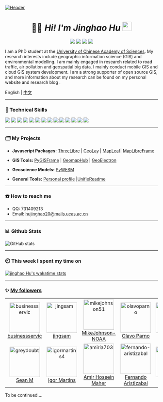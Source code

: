 [![Header](https://sdasddas.oss-cn-hangzhou.aliyuncs.com/keyan/202304080529901.gif "Header")](https://github.com/hujinghaoabcd)

<!-- [![waylon walker header](https://raw.githubusercontent.com/WaylonWalker/WaylonWalker/main/icon/gh-bannner-light.png)](https://waylonwalker.com) -->
<!-- ![](https://sdasddas.oss-cn-hangzhou.aliyuncs.com/keyan/202304080231585.png) -->

<!-- <a href="https://calendly.com/anmol098/30min" target="_blank"><img width="498" alt="meet_link" src="https://user-images.githubusercontent.com/15426564/144297439-f530f383-e73e-41e0-9914-a9b7d3f432e5.png"></a> -->


<!-- 
![Lines of code](https://img.shields.io/badge/From%20Hello%20World%20I%27ve%20Written-4.7%20million%20lines%20of%20code-blue)

[![Twitter Follow](https://img.shields.io/twitter/follow/misteranmol?label=Follow)](https://twitter.com/intent/follow?screen_name=misteranmol)
[![Linkedin: anmol](https://img.shields.io/badge/-anmol-blue?style=flat-square&logo=Linkedin&logoColor=white&link=https://www.linkedin.com/in/anmol-p-singh/)](https://www.linkedin.com/in/anmol098/)
![GitHub followers](https://img.shields.io/github/followers/anmol098?label=Follow&style=social)
[![website](https://img.shields.io/badge/Website-46a2f1.svg?&style=flat-square&logo=Google-Chrome&logoColor=white&link=https://anmolsingh.me/)](https://anmolsingh.me/)
![](https://visitor-badge.glitch.me/badge?page_id=anmol098.anmol098)
![Waka Readme](https://github.com/anmol098/anmol098/workflows/Waka%20Readme/badge.svg) -->

<!-- 
<pre><i><a href="https://rednafi.github.io/reflections" target="_blank">⚙ reflections ⚙</a></i></pre> -->

<!-- ![](https://img.shields.io/badge/OS-Linux-informational?style=flat&logo=linux&logoColor=white&color=6aa6f8)
![](https://img.shields.io/badge/Editor-VS_Code-informational?style=flat&logo=visual-studio-code&logoColor=white&color=6aa6f8)
![](https://img.shields.io/badge/Code-Python-informational?style=flat&logo=python&logoColor=white&color=6aa6f8)
![](https://img.shields.io/badge/Code-JavaScript-informational?style=flat&logo=javascript&logoColor=white&color=6aa6f8)
![](https://img.shields.io/badge/Code-Golang-informational?style=flat&logo=go&logoColor=white&color=6aa6f8)
![](https://img.shields.io/badge/Code-React-informational?style=flat&logo=react&logoColor=white&color=6aa6f8)
![](https://img.shields.io/badge/Shell-Bash-informational?style=flat&logo=gnu-bash&logoColor=white&color=6aa6f8)
![](https://img.shields.io/badge/Tools-PostgreSQL-informational?style=flat&logo=postgresql&logoColor=white&color=6aa6f8)
![](https://img.shields.io/badge/Tools-Docker-informational?style=flat&logo=docker&logoColor=white&color=6aa6f8)
![](https://img.shields.io/badge/Tools-Kubernetes-informational?style=flat&logo=kubernetes&logoColor=white&color=6aa6f8) -->

<!-- | <a href="https://github.com/anuraghazra/github-readme-stats"><img align="center" src="https://github-readme-stats.vercel.app/api?username=anuraghazra&show_icons=true&include_all_commits=true&theme=buefy&hide_border=true" alt="Anurag's github stats" /></a> | <a href="https://github.com/anuraghazra/github-readme-stats"><img align="center" src="https://github-readme-stats.vercel.app/api/top-langs/?username=anuraghazra&layout=compact&theme=buefy&hide_border=true" /></a> |
| ------------- | ------------- | -->


<!-- <a href="https://github.com/Zhenye-Na/DA-RNN">
  <img align="center" src="https://github-readme-stats.vercel.app/api/pin/?username=zhenye-na&repo=DA-RNN&show_icons=true&line_height=27&title_color=6aa6f8&text_color=8a919a&icon_color=6aa6f8&bg_color=22272e" alt="DA-RNN" />
</a> -->

<!-- <a href="https://github.com/Zhenye-Na/crnn-pytorch">
  <img align="center" src="https://github-readme-stats.vercel.app/api/pin/?username=zhenye-na&repo=crnn-pytorch&show_icons=true&line_height=27&title_color=6aa6f8&text_color=8a919a&icon_color=6aa6f8&bg_color=22272e" alt="crnn-pytorch" />
</a>
 -->



<!-- 

<p align="center">
<img alt="loficity" width="600px" src="https://github.com/HyunCafe/HyunCafe/raw/main/assests/loficity.gif"</img>
</p> -->


<!-- <p align="center">
  <img alig src="https://github-profile-trophy.vercel.app/?username=guilyx&column=6&rank=SSS,SS,S,AAA,AA,A,B,C" />
</p>


<p align="center">
  <img alig src="https://github-profile-trophy.vercel.app/?username=hujinghaoabcd&column=6&rank=SSS,SS,S,AAA,AA,A,B,C" />
</p>

<img src="https://bad-apple-github-readme.vercel.app/api?show_bg=1&username=moepoi">
<img src="https://github-profile-trophy.vercel.app/?username=moepoi"> -->



<!-- 
 <img src="https://skillicons.dev/icons?i=bash,git,linux,nim,html,css,js" alt="skills actively learning logos"> <br> 

<img src="https://skillicons.dev/icons?i=py,react,bootstrap,sass,ts,netlify" alt="skills planning to learn logos">

<img src="https://github-profile-trophy.vercel.app/?username=HyunCafe&theme=algolia&no-frame=true&no-bg=true&row=1&column=7" width="100%" alt="Trophy" align="middle"  /> <br>
<img src="https://github-profile-trophy.vercel.app/?username=hujinghaoabcd&theme=algolia&no-frame=true&no-bg=true&row=1&column=7" width="100%" alt="Trophy" align="middle"  /> <br> -->

<h1 align='center'> 👨‍🎓 <i>Hi! I'm Jinghao Hu</i> <img src="https://sdasddas.oss-cn-hangzhou.aliyuncs.com/keyan/202304091427639.gif" width="30px"></h1>
<p align="center">
<a href=""><img src="https://img.shields.io/badge/My-Blog-yellow.svg" /></a>
<a href=""><img src="https://img.shields.io/badge/My-Linkedin-green.svg" /></a>
<a href=""><img src="https://img.shields.io/badge/Donate-Buy me a coffee-red.svg" /></a>
<a href="http://opensource.org/licenses/MIT"><img src="https://visitor-badge.laobi.icu/badge?page_id=hujinghaoabcd.hujinghaoabcd" /></a>
</p>

<!-- 

<table border="0">
<tr>
<td width="80%">

I am a PhD student at the [University of Chinese Academy of Sciences](https://www.ucas.ac.cn/). My research interests include geographic information science (GIS) and environmental modelling. I am mainly engaged in research related to road traffic, air pollution and geospatial big data. I mainly conduct mobile GIS and cloud GIS system development. I am a strong supporter of open source GIS, and more information about my research can be found on my personal website and research blog .
</td>
<td width="30%">
<img align='right' src='https://sdasddas.oss-cn-hangzhou.aliyuncs.com/keyan/202304091542717.gif' width='150'>
</td>
</tr>
</table> -->


<!-- 
<img align='right' src='https://sdasddas.oss-cn-hangzhou.aliyuncs.com/keyan/202304091542717.gif' width='200'>

I am a PhD student at the [University of Chinese Academy of Sciences](https://www.ucas.ac.cn/). My research interests include geographic information science (GIS) and environmental modelling. I am mainly engaged in research related to road traffic, air pollution and geospatial big data. I mainly conduct mobile GIS and cloud GIS system development. I am a strong supporter of open source GIS, and more information about my research can be found on my personal website and research blog .

<div align='left'>

English | [中文](https://github.com/hujinghaoabcd/hujinghaoabcd/blob/main/README_CN.md)
</div> -->

I am a PhD student at the [University of Chinese Academy of Sciences](https://www.ucas.ac.cn/). My research interests include geographic information science (GIS) and environmental modelling. I am mainly engaged in research related to road traffic, air pollution and geospatial big data. I mainly conduct mobile GIS and cloud GIS system development. I am a strong supporter of open source GIS, and more information about my research can be found on my personal website and research blog .

English | [中文](https://github.com/hujinghaoabcd/hujinghaoabcd/blob/main/README_CN.md)



---

### **🥇** Technical Skills
<!-- 
![](https://sdasddas.oss-cn-hangzhou.aliyuncs.com/keyan/202304091822081.gif) -->

<!-- 
  <img alt="React" src="https://img.shields.io/badge/-React-45b8d8?style=flat-square&logo=react&logoColor=white" /> -->


<!-- [![Linkedin Badge](https://img.shields.io/badge/-jlim-blue?style=flat&logo=Linkedin&logoColor=white&link=https://www.linkedin.com/in/jlim/)](https://www.linkedin.com/in/jlim/)
[![Medium Badge](https://img.shields.io/badge/-@jessicalim-000000?style=flat&labelColor=000000&logo=Medium&link=https://medium.com/@jessicalim)](https://medium.com/@jessicalim)
[![Website Badge](https://img.shields.io/badge/-jessicalim.me-47CCCC?style=flat&logo=Google-Chrome&logoColor=white&link=https://jessicalim.me)](https://jessicalim.me)
[![Twitter Badge](https://img.shields.io/badge/-@__jesslim-1ca0f1?style=flat&labelColor=1ca0f1&logo=twitter&logoColor=white&link=https://twitter.com/_jesslim)](https://twitter.com/_jesslim)
[![Instagram Badge](https://img.shields.io/badge/-@__jessicaalim-purple?style=flat&logo=instagram&logoColor=white&link=https://instagram.com/_jessicaalim/)](https://instagram.com/_jessicaalim) -->

<!-- 
![](https://img.shields.io/badge/Words%20Added-462-brightgreen?labelColor=7D898B)
![](https://img.shields.io/badge/Word%20Clouds%20Created-6-48D6FF?labelColor=7D898B)
![](https://img.shields.io/badge/Total%20Participants-361-AC6EFF?labelColor=7D898B) -->

<!-- [![YouTube Badge](https://img.shields.io/badge/-@Dhruv%20Jain-c4302b?style=flat-square&labelColor=c4302b&logo=youtube&logoColor=white&link=https://www.youtube.com/channel/UCQXt2DMbgcjO5xpAd0cFS8A)](https://www.youtube.com/channel/UCQXt2DMbgcjO5xpAd0cFS8A)  -->

![](https://img.shields.io/badge/OS-Linux-informational?style=flat&logo=linux&logoColor=white&color=2bbc8a)
![](https://img.shields.io/badge/Editor-vscode-informational?style=flat&logo=Visual-Studio-Code&logoColor=white&color=2bbc8a)
![](https://img.shields.io/badge/Code-Python-informational?style=flat&logo=python&logoColor=white&color=2bbc8a)
![](https://img.shields.io/badge/Code-JavaScript-informational?style=flat&logo=javascript&logoColor=white&color=2bbc8a)
![](https://img.shields.io/badge/Code-html-informational?style=flat&logo=html5&logoColor=white&color=2bbc8a)
![](https://img.shields.io/badge/Code-C++-informational?style=flat&logo=c&logoColor=white&color=2bbc8a)
![](https://img.shields.io/badge/Code-Make-informational?style=flat&logo=cmake&logoColor=white&color=2bbc8a)
![](https://img.shields.io/badge/Code-Vue-informational?style=flat&logo=vue.js&logoColor=white&color=2bbc8a)
![](https://img.shields.io/badge/Shell-Bash-informational?style=flat&logo=gnu-bash&logoColor=white&color=2bbc8a)
![](https://img.shields.io/badge/Tools-PostgreSQL-informational?style=flat&logo=postgresql&logoColor=white&color=2bbc8a)
![](https://img.shields.io/badge/Tools-Docker-informational?style=flat&logo=docker&logoColor=white&color=2bbc8a)
![](https://img.shields.io/badge/Tools-Kubernetes-informational?style=flat&logo=kubernetes&logoColor=white&color=2bbc8a)
![](https://img.shields.io/badge/Tools-Django-informational?style=flat&logo=Django&logoColor=white&color=2bbc8a)
![](https://img.shields.io/badge/Tools-qgis-informational?style=flat&logo=qgis&logoColor=white&color=2bbc8a)
<!-- ![](https://img.shields.io/badge/Tools-Red_Hat_OpenShift-informational?style=flat&logo=red-hat-open-shift&logoColor=white&color=2bbc8a)
![](https://img.shields.io/badge/Cloud-Digital_Ocean-informational?style=flat&logo=leaflet&logoColor=white&color=2bbc8a) -->
<!-- ![](https://img.shields.io/badge/<WORD_ON_LEFT>-<WORD_ON_RIGHT>-informational?style=flat&logo=data:image/svg%2bxml;base64,<BASE64_DATA>) -->
<!-- ![Github Badge](https://img.shields.io/badge/-@Satyajit--Chaudhuri-24292e?style=flat&logo=Github&logoColor=white&link=https://github.com/Satyajit-Chaudhuri) -->


---


### **🗂** My Projects


<!-- <table>
  <thead align="center">
    <tr border: none;>
      <td><b>🎁 Projects</b></td>
      <td><b>⭐ Stars</b></td>
      <td><b>📚 Forks</b></td>
      <td><b>🛎 Issues</b></td>
      <td><b>📬 Pull requests</b></td>
    </tr>
  </thead>
  <tbody>
    <tr>
      <td><a href="https://github.com/thmsgbrt/react-simple-pull-to-refresh"><b>React PullToRefresh component</b></a></td>
      <td><img alt="Stars" src="https://img.shields.io/github/stars/thmsgbrt/react-simple-pull-to-refresh?style=flat-square&labelColor=343b41"/></td>
      <td><img alt="Forks" src="https://img.shields.io/github/forks/thmsgbrt/react-simple-pull-to-refresh?style=flat-square&labelColor=343b41"/></td>
      <td><img alt="Issues" src="https://img.shields.io/github/issues/thmsgbrt/react-simple-pull-to-refresh?style=flat-square&labelColor=343b41"/></td>
      <td><img alt="Pull Requests" src="https://img.shields.io/github/issues-pr/thmsgbrt/react-simple-pull-to-refresh?style=flat-square&labelColor=343b41"/></td>
    </tr>
	  <tr>
      <td><a href="https://github.com/thmsgbrt/Chrome-Extension-with-React-and-Typescript-Starter-Pack"><b>Typescript & React Chrome Extension Starter</b></a></td>
      <td><img alt="Stars" src="https://img.shields.io/github/stars/thmsgbrt/Chrome-Extension-with-React-and-Typescript-Starter-Pack?style=flat-square&labelColor=343b41"/></td>
      <td><img alt="Forks" src="https://img.shields.io/github/forks/thmsgbrt/Chrome-Extension-with-React-and-Typescript-Starter-Pack?style=flat-square&labelColor=343b41"/></td>
      <td><img alt="Issues" src="https://img.shields.io/github/issues/thmsgbrt/Chrome-Extension-with-React-and-Typescript-Starter-Pack?style=flat-square&labelColor=343b41"/></td>
      <td><img alt="Pull Requests" src="https://img.shields.io/github/issues-pr/thmsgbrt/Chrome-Extension-with-React-and-Typescript-Starter-Pack?style=flat-square&labelColor=343b41"/></td>
    </tr>
    <tr>
      <td><a href="https://github.com/thmsgbrt/nodejs-typescript-express-apollo-graphql-starter"><b>NodeJs Express TypeScript GraphQL Starter</b></a></td>
      <td><img alt="Stars" src="https://img.shields.io/github/stars/thmsgbrt/nodejs-typescript-express-apollo-graphql-starter?style=flat-square&labelColor=343b41"/></td>
      <td><img alt="Forks" src="https://img.shields.io/github/forks/thmsgbrt/nodejs-typescript-express-apollo-graphql-starter?style=flat-square&labelColor=343b41"/></td>
      <td><img alt="Issues" src="https://img.shields.io/github/issues/thmsgbrt/nodejs-typescript-express-apollo-graphql-starter?style=flat-square&labelColor=343b41"/></td>
      <td><img alt="Pull Requests" src="https://img.shields.io/github/issues-pr/thmsgbrt/nodejs-typescript-express-apollo-graphql-starter?style=flat-square&labelColor=343b41"/></td>
    </tr>
  </tbody>
</table> -->



- **Javascript Packages:**  [ThreeLibre](https://github.com/hujinghaoabcd/ThreeLibre) | [GeoLay](https://github.com/hujinghaoabcd/GeoLay) | [MapLeaf](https://github.com/hujinghaoabcd/MapLeaf)| [MapLibreFrame](https://github.com/hujinghaoabcd/MapLibreFrame)



- **GIS Tools:**  [PyGISFrame](https://github.com/hujinghaoabcd/PyGISFrame) | [GeomapHub](https://github.com/hujinghaoabcd/GeomapHub) | [GeoElectron](https://github.com/hujinghaoabcd/GeoElectron)

- **Geoscience Models:**  [PyWESM](https://github.com/hujinghaoabcd/PyWESM) 


- **General Tools:**  [Personal profile](https://github.com/hujinghaoabcd/hujinghaoabcd) |[UnifieReadme](https://github.com/hujinghaoabcd/UnifieReadme) 


---

### **☎️** How to reach me

<!-- [![Twitter][1.2]][1] -->

- QQ: 731409213
- Email: hujinghao20@mails.ucas.ac.cn

<!-- [1.2]: https://raw.githubusercontent.com/MartinHeinz/MartinHeinz/master/linkedin-3-16.png (LinkedIn icon without padding)

[1]: https://twitter.com/Martin_Heinz_ -->

<!-- <p>
<a href="https://github.com/thmsgbrt" target="_blank"><img alt="Github" src="https://img.shields.io/badge/GitHub-%2312100E.svg?&style=for-the-badge&logo=Github&logoColor=white" /></a> 

<a href="https://twitter.com/Guibz16" target="_blank"><img alt="Twitter" src="https://img.shields.io/badge/twitter-%231DA1F2.svg?&style=for-the-badge&logo=twitter&logoColor=white" /></a>

<a href="https://www.linkedin.com/in/thomas-guibert" target="_blank"><img alt="LinkedIn" src="https://img.shields.io/badge/linkedin-%230077B5.svg?&style=for-the-badge&logo=linkedin&logoColor=white" /></a>

<a href="https://medium.com/@th.guibert" target="_blank"><img alt="Medium" src="https://img.shields.io/badge/medium-%2312100E.svg?&style=for-the-badge&logo=medium&logoColor=white" /></a>
</p> -->


<!-- 
<!-- ### **📝** Latest Blog Posts -->
<!-- BLOG-POST-LIST:START -->
<!-- BLOG-POST-LIST:END -->



<!-- ### **📚** Latest Publications -->
<!-- BLOG-POST-LIST:START -->
<!-- BLOG-POST-LIST:END -->


---

### **📊** Github Stats

![GitHub stats](https://github-readme-stats.vercel.app/api?username=hujinghaoabcd&show_icons=true)

  <!-- <img src="https://github-readme-stats-i66v.vercel.app/api/top-langs/?username=HyunCafe&langs_count=6&card_width=500&bg_color=000000&text_color=0079fa&hide_border=true&layout=compact" alt="Most used languages" /> <br> -->

  <!-- <img src="https://streak-stats.demolab.com?    user=HyunCafe&theme=highcontrast&hide_border=true&border_radius=0&ring=2100FA&background=000000&fire=0079FA&currStreakNum=0079FA&dates=0079FA&sideNums=0079FA&currStreakLabel=0079FA&stroke=0079FA&sideLabels=0079FA" height="150" alt="streaks graph"  /> -->

  <!-- <img src="https://github-readme-stats-i66v.vercel.app/api?username=HyunCafe&show_icons=true&title_color=0079fa&text_color=0079fa&iconcolor=0079fa&hide_border=true&bg_color=000000&border_radius=0&count_private=true&include_all_commits=true" height="150" alt="stats graph"  />
 -->

<!-- [![HyunCafe's Github Activity Graph](https://github-readme-activity-graph.cyclic.app/graph?username=HyunCafe&custom_title=HyunCafe's%20GitHub%20Activity%20Graph&bg_color=000000&color=0079fa&line=2100fa&point=0079fa&area=true&hide_border=true)](https://github.com/ashutosh00710/github-readme-activity-graph) -->




---

### **⏲️** This week I spent my time on

<!-- ![Wwakatime stats](https://github-readme-stats-taupe-two.vercel.app/api/wakatime?username=d3b7b6fc-b045-420b-af3e-7d77a37bedb3&hide_title=true&hide_border=true&langs_count=3&bg_color=00000000&text_color=777) -->

<!-- [![willianrod's wakatime stats](https://github-readme-stats.vercel.app/api/wakatime?username=gautamkrishnar)](https://github.com/anuraghazra/github-readme-stats) -->

[![jinghao Hu's wakatime stats](https://github-readme-stats.vercel.app/api/wakatime?username=d3b7b6fc-b045-420b-af3e-7d77a37bedb3&langs_count=5)](https://github.com/anuraghazra/github-readme-stats)
<!-- ![Wwakatime stats](https://github-readme-stats-taupe-two.vercel.app/api/wakatime?username=hujinghaoabcd) -->
<!-- 
### **📊** Latest Followers -->

<!-- ![Github Stats](https://github-readme-stats.vercel.app/api?username=hujinghao&bg_color=30,e96443,904e95&title_color=fff&text_color=fff)

![](https://raw.githubusercontent.com/itgoyo/github-stats-transparent/output/generated/overview.svg)
![](https://raw.githubusercontent.com/itgoyo/github-stats-transparent/output/generated/languages.svg) -->


<!-- <details open>
 <summary> 😇 <b>Medium Published articles</b>: </summary>
<br>
    <a target="_blank" href="https://github-readme-medium-recent-article.vercel.app/medium/@itgoyo/0"><img src="https://github-readme-medium-recent-article.vercel.app/medium/@itgoyo/0" alt="Recent Article 0"></a>
  <br>
    <a target="_blank" href="https://github-readme-medium-recent-article.vercel.app/medium/@itgoyo/1"><img src="https://github-readme-medium-recent-article.vercel.app/medium/@itgoyo/1" alt="Recent Article 1"></a>
  <br>
    <a target="_blank" href="https://github-readme-medium-recent-article.vercel.app/medium/@itgoyo/2"><img src="https://github-readme-medium-recent-article.vercel.app/medium/@itgoyo/2" alt="Recent Article 2"></a>
  <br>

</details>
 -->

<!-- 
<img src="https://weather-icon.journeyad.repl.co/@beijing?v=2" align="right">

![:Augenestern-creator](https://count.getloli.com/get/@:hujinghaoabcd)

<a href="https://developer.android.com" target="_blank"> <img src="https://raw.githubusercontent.com/devicons/devicon/master/icons/android/android-original-wordmark.svg" alt="android" width="40" height="40"/> </a>

<a href="https://www.cprogramming.com/" target="_blank"> <img src="https://raw.githubusercontent.com/devicons/devicon/master/icons/c/c-original.svg" alt="c" width="40" height="40"/>

<p align="center">
  <a href="https://space.bilibili.com/12767066">
        <img alt="bilibili"
            src="https://img.shields.io/badge/dynamic/json?url=https%3A%2F%2Fapi.swo.moe%2Fstats%2Fbilibili%2F12767066&query=count&color=282c34&label=%E5%93%94%E5%93%A9%E5%93%94%E5%93%A9&labelColor=FE7398&logo=data%3Aimage%2Fpng%3Bbase64%2CiVBORw0KGgoAAAANSUhEUgAAAGAAAABgCAYAAADimHc4AAAD7ElEQVR4nO2dW9WrMBCFK6ESkFAJSKiESqgEHCABCZWAhEpAAhL2ecik5dDc%2FpXLBDLfWnlqy0xmJ5BMQnq5CIIgCIIgCIIgCIIgCEIBAHQAemYfrgCunD6wAKAHsEKxALgx+bCQD8%2FS9tmgVqeDr1lLigDgZvDhXso+K9TyTBQRwRJ8AHjntl0Flh5QRAQK%2FmKxPeayWx2OXpBNBKiHvi34b7T2MC4pAvW6twR%2FRwkRKPizBN8CgEcuESj4Lwm+BwBjahEk+H8EwJRKhOaCDzW8e1JLfkUUH1NgmR3XmHffHR1l+72BSs8d7w8U+JDAnZERQMcV+CtUi7dNqFqibB4J7vtrq7xKCuAasbTMXCL4T+5aVk6+2xHUrWdhruAR6HIJcOeu2UHI8zyAe2ytWfEdWz9PVvQ8YAmIQ5dDAB9LFsMVAv8oMO2zAGrC5WNIarRiAuKR9jYEd9pY08aa6uUzIHGRdkgKd8pY0yc1WjEBAqypDYoAG0QAZkQAZkQAZkQAZk4vANQenjsSzS3I%2FwcSbXU5jQBUkRtdf4Rar90v8kSv3+I3ffCCSpk8I%2Fw+lgDkdI%2Fv2rEp2CaiWm1AsDQLlDAD+dlFXLMeAaCSeLZdaSFE5VUQNot38cKuEeBgAsSuG0flVZBmEanbXfNQAsS0fgBYIn2fIu3%2FBBMHEyBmDXlFfA8IzeHb+Ems4WAChKykrVA9ZfsQTL57jXzRg4A5wC%2FA8N4ADiZAZwm2XjW75Qh2KOTfA0p4kygPw28OJcCVgn3nDnYo2EwEYRgGH0qAMyICMCMCMCMCMCMCMCMCMCMCfP3qwHDOQ4AAUekTk8FaBRihJnZdYbvtCGC7LvmkM63GjVDINPFrQgCq5ETXfmMzI90FXzPvfqt7x4rEu%2FZaEcCUxFvgz2zO+BUn6UkoaEEAsptiMSX5e8FoRYCN7cVgb4Vq7U%2FH50Pq4JNP7Qiw8UFnJwcK+tXy+Wj6PLEvPgHSHv5UgwA1IQIwwyFAyLJin9RoxYgAzAQIkPwNmf26busC+OIx5TDqo5nDT+F%2FSS%2F9CYzwb+No49zNy2evkYv0LywGGAXUvp6eSneycqOic0w20k7CNgKE7jJunSGLACTCxF27ylmQc98T5MQUH49swd+I0HPXslLKnT0N+wnkrTKi9JZL%2FL9i1SorMmdeQ4TQQ7OFMxIMzGD45w8nUL1im7efENZLJpgPSw0pfz0cdt4U3230Td%2FTvx2R6d2FrHhEWLkq5PELOMsRPHCPnAZGv1xJteL7jbJiaW3sB2nDvPC%2FosSYvjRQz4cJ6n7KO3rYQL7M+L6nVtfDVRAEQRAEQRAEQRAEIZ5%2FSAXmdfXaoQsAAAAASUVORK5CYII%3D&suffix=+%E5%85%B3%E6%B3%A8&cacheSeconds=3600)" />
    </a>
    <a href="https://github.com/itgoyo">
        <img alt="github"
            src="https://img.shields.io/github/stars/itgoyo?affiliations=OWNER&color=%23ffe411&label=github%20stars&logo=github&logoColor=%23fffFF&style=flat" />
    </a>
    <a href="https://www.zhihu.com/people/mkosto">
        <img
            src="https://img.shields.io/badge/dynamic/json?label=%E7%9F%A5%E4%B9%8E%E5%85%B3%E6%B3%A8&labelColor=0084ff&color=282c34&query=%24.data.totalSubs&url=https%3A%2F%2Fapi.spencerwoo.com%2Fsubstats%2F%3Fsource%3Dzhihu%26queryKey%3Dmkosto&longCache=true" />
    </a>
    <a href="https://juejin.cn/user/2348212565837165">
        <img alt="juejin"
            src="https://img.shields.io/badge/%E6%8E%98%E9%87%91-2022%E5%B9%B4%E5%BA%A6%E6%91%B8%E9%B1%BC%E4%BD%9C%E8%80%851%E5%90%8D-%23007fff" />
    </a>
     <a href="https://www.youtube.com/channel/UCpCzS_uKS1zzOAUjuuBNXDQ">
       <img alt="YouTube Channel Views" src="https://img.shields.io/youtube/channel/views/UCpCzS_uKS1zzOAUjuuBNXDQ">
    </a>
</p> -->

<!-- 公众号：v2code -->

<!-- - 📫 How to reach me:
    - :octocat: [Github@itgoyo](https://github.com/itgoyo)
    - :email: [itgoyo@gmail.com](mailto:itgoyo@gmail.com)
    - :tv: [Bilibili@itgoyo](https://space.bilibili.com/12767066)
    - :tv: [Youtube@itgoyo](https://www.youtube.com/channel/UCpCzS_uKS1zzOAUjuuBNXDQ?view_as=subscriber)
    - :camera:[Instagram@itgoyo](https://www.instagram.com/itgoyo1991/)
    - :bird:[twitter@itgoyo](https://twitter.com/itgoyo/)

 -->


<!-- ![spotify-github-profile](/img/default.svg) -->

<!-- ![Metrics](https://metrics.lecoq.io/hujinghaoabcd?template=classic&base.header=0&base.activity=0&base.community=0&base.repositories=0&base.metadata=0&people=1&people.limit=24&people.identicons=false&people.identicons.hide=false&people.size=28&people.types=followers%2C%20following&people.shuffle=false&config.timezone=Asia%2FShanghai) -->

<!-- <div align="center">
<a href="https://github.com/hujinghaoabcd?tab=following">
    <img src="https://sdasddas.oss-cn-hangzhou.aliyuncs.com/keyan/202304091500693.svg" width="800" height="140">
</a>
</div> -->

<!-- <a href="https://www.buymeacoffee.com/abhisheknaiidu" target="_blank"><img src="https://cdn.buymeacoffee.com/buttons/v2/default-red.png" alt="Buy Me A Coffee" width="150" ></a> -->
---

### :sparkles: [My followers](src/getTopFollowers.py)

<!--START_SECTION:top-followers-->
<table>
  <tr>
    <td align="center">
      <a href="https://github.com/businessservic">
        <img src="https://avatars2.githubusercontent.com/u/133143298" width="100px;" alt="businessservic"/>
      </a>
      <br />
      <a href="https://github.com/businessservic">businessservic</a>
    </td>
    <td align="center">
      <a href="https://github.com/jingsam">
        <img src="https://avatars2.githubusercontent.com/u/1522494" width="100px;" alt="jingsam"/>
      </a>
      <br />
      <a href="https://github.com/jingsam">jingsam</a>
    </td>
    <td align="center">
      <a href="https://github.com/mikejohnson51">
        <img src="https://avatars2.githubusercontent.com/u/30052272" width="100px;" alt="mikejohnson51"/>
      </a>
      <br />
      <a href="https://github.com/mikejohnson51">MikeJohnson-NOAA</a>
    </td>
    <td align="center">
      <a href="https://github.com/olavoparno">
        <img src="https://avatars2.githubusercontent.com/u/7513162" width="100px;" alt="olavoparno"/>
      </a>
      <br />
      <a href="https://github.com/olavoparno">Olavo Parno</a>
    </td>
    <td align="center">
      <a href="https://github.com/Murplugg">
        <img src="https://avatars2.githubusercontent.com/u/17575688" width="100px;" alt="Murplugg"/>
      </a>
      <br />
      <a href="https://github.com/Murplugg">Murplugg</a>
    </td>
    <td align="center">
      <a href="https://github.com/GISerDaiShaoqing">
        <img src="https://avatars2.githubusercontent.com/u/26642320" width="100px;" alt="GISerDaiShaoqing"/>
      </a>
      <br />
      <a href="https://github.com/GISerDaiShaoqing">DaiShaoqing</a>
    </td>
    <td align="center">
      <a href="https://github.com/enfycius">
        <img src="https://avatars2.githubusercontent.com/u/34566999" width="100px;" alt="enfycius"/>
      </a>
      <br />
      <a href="https://github.com/enfycius">Kim JongHyeok</a>
    </td>
  </tr>
  <tr>
    <td align="center">
      <a href="https://github.com/greydoubt">
        <img src="https://avatars2.githubusercontent.com/u/43443470" width="100px;" alt="greydoubt"/>
      </a>
      <br />
      <a href="https://github.com/greydoubt">Sean M</a>
    </td>
    <td align="center">
      <a href="https://github.com/igormartins4">
        <img src="https://avatars2.githubusercontent.com/u/23300792" width="100px;" alt="igormartins4"/>
      </a>
      <br />
      <a href="https://github.com/igormartins4">Igor Martins</a>
    </td>
    <td align="center">
      <a href="https://github.com/amiria703">
        <img src="https://avatars2.githubusercontent.com/u/54179379" width="100px;" alt="amiria703"/>
      </a>
      <br />
      <a href="https://github.com/amiria703">Amir Hossein Maher</a>
    </td>
    <td align="center">
      <a href="https://github.com/fernando-aristizabal">
        <img src="https://avatars2.githubusercontent.com/u/16439785" width="100px;" alt="fernando-aristizabal"/>
      </a>
      <br />
      <a href="https://github.com/fernando-aristizabal">Fernando Aristizabal</a>
    </td>
    <td align="center">
      <a href="https://github.com/HeZhang1994">
        <img src="https://avatars2.githubusercontent.com/u/23662544" width="100px;" alt="HeZhang1994"/>
      </a>
      <br />
      <a href="https://github.com/HeZhang1994">He Zhang</a>
    </td>
    <td align="center">
      <a href="https://github.com/ChanJeunlam">
        <img src="https://avatars2.githubusercontent.com/u/82876040" width="100px;" alt="ChanJeunlam"/>
      </a>
      <br />
      <a href="https://github.com/ChanJeunlam">2907</a>
    </td>
    <td align="center">
      <a href="https://github.com/dearyangyu">
        <img src="https://avatars2.githubusercontent.com/u/66211919" width="100px;" alt="dearyangyu"/>
      </a>
      <br />
      <a href="https://github.com/dearyangyu">dearyangyu</a>
    </td>
  </tr>
</table>
<!--END_SECTION:top-followers-->

 To be continued....